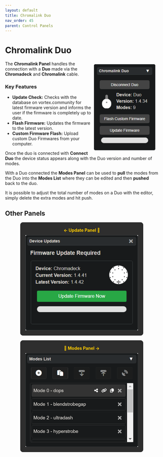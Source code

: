 ```yaml
---
layout: default
title: Chromalink Duo
nav_order: 45
parent: Control Panels
---
```

<style>
  .panel-grid {
    display: grid;
    grid-template-columns: repeat(auto-fit, minmax(200px, 1fr));
    gap: 16px;
    margin: 0 auto;
    max-width: 80%;
    margin-top: 10px;
  }

  .panel-link {
    background-color: #2e2e2e;
    border-radius: 8px;
    text-decoration: none;
    color: #ffffff;
    padding: 16px;
    display: flex;
    flex-direction: column;
    align-items: center;
    transition: transform 0.2s;
    border: 1px solid #080808;
  }

  .panel-link:hover {
    transform: scale(1.02);
  }

  .panel-title {
    margin-bottom: 8px;
    font-weight: bold;
    color: #ffcc00;
  }

  .panel-img {
    max-width: 100%;
  }
</style>

# Chromalink Duo

<img style="float:right;max-width:40%;margin:10px;" src="assets/images/lightshow-lol-chromalink-duo.png">

The **Chromalink Panel** handles the connection with a **Duo** made via the **Chromadeck** and **Chromalink** cable.

### Key Features

- **Update Check:** Checks with the database on vortex.community for latest firmware version and informs the user if the firmware is completely up to date.
- **Flash Firmware:** Updates the firmware to the latest version.
- **Custom Firmware Flash:** Upload custom Duo Firmwares from your computer.

Once the duo is connected with **Connect Duo** the device status appears along with the Duo version and number of modes.

With a Duo connected the **Modes Panel** can be used to **pull** the modes from the Duo into the **Modes List** where they can be edited and then **pushed** back to the duo.

It is possible to adjust the total number of modes on a Duo with the editor, simply delete the extra modes and hit push.

## Other Panels

<div class="panel-grid">
  <a href="lightshow_lol_update_panel.html" class="panel-link">
    <span class="panel-title">← Update Panel 🔗</span>
    <img src="assets/images/lightshow-lol-device-update.png" class="panel-img">
  </a>
  <a href="lightshow_lol_modes.html" class="panel-link">
    <span class="panel-title">🔗 Modes Panel →</span>
    <img src="assets/images/lightshow-lol-modes.png" class="panel-img">
  </a>
</div>

